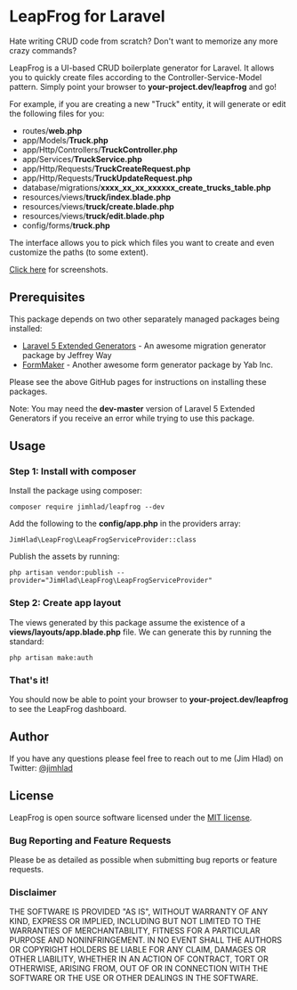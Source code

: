 # LeapFrog for Laravel

Hate writing CRUD code from scratch? Don't want to memorize any more crazy commands?

LeapFrog is a UI-based CRUD boilerplate generator for Laravel. It allows you to quickly create files according to the Controller-Service-Model pattern. Simply point your browser to __your-project.dev/leapfrog__ and go!

For example, if you are creating a new "Truck" entity, it will generate or edit the following files for you:

* routes/__web.php__
* app/Models/__Truck.php__
* app/Http/Controllers/__TruckController.php__
* app/Services/__TruckService.php__
* app/Http/Requests/__TruckCreateRequest.php__
* app/Http/Requests/__TruckUpdateRequest.php__
* database/migrations/__xxxx_xx_xx_xxxxxx_create_trucks_table.php__
* resources/views/__truck/index.blade.php__
* resources/views/__truck/create.blade.php__
* resources/views/__truck/edit.blade.php__
* config/forms/__truck.php__

The interface allows you to pick which files you want to create and even customize the paths (to some extent). 

[Click here](https://www.jimhlad.com/leapfrog/screenshots) for screenshots.

## Prerequisites

This package depends on two other separately managed packages being installed:

* [Laravel 5 Extended Generators](https://github.com/laracasts/Laravel-5-Generators-Extended) - An awesome migration generator package by Jeffrey Way
* [FormMaker](https://github.com/YABhq/Formmaker) - Another awesome form generator package by Yab Inc.

Please see the above GitHub pages for instructions on installing these packages.

Note: You may need the __dev-master__ version of Laravel 5 Extended Generators if you receive an error while trying to use this package.

## Usage

### Step 1: Install with composer

Install the package using composer:

`composer require jimhlad/leapfrog --dev`

Add the following to the __config/app.php__ in the providers array:

`JimHlad\LeapFrog\LeapFrogServiceProvider::class`

Publish the assets by running:

`php artisan vendor:publish --provider="JimHlad\LeapFrog\LeapFrogServiceProvider"`

### Step 2: Create app layout

The views generated by this package assume the existence of a __views/layouts/app.blade.php__ file. We can generate this by running the standard:

`php artisan make:auth`

### That's it!

You should now be able to point your browser to __your-project.dev/leapfrog__ to see the LeapFrog dashboard.

## Author

If you have any questions please feel free to reach out to me (Jim Hlad) on Twitter: [@jimhlad](https://twitter.com/jimhlad)

## License

LeapFrog is open source software licensed under the [MIT license](https://opensource.org/licenses/MIT).

### Bug Reporting and Feature Requests

Please be as detailed as possible when submitting bug reports or feature requests.

### Disclaimer

THE SOFTWARE IS PROVIDED "AS IS", WITHOUT WARRANTY OF ANY KIND, EXPRESS OR IMPLIED, INCLUDING BUT NOT LIMITED TO THE WARRANTIES OF MERCHANTABILITY, FITNESS FOR A PARTICULAR PURPOSE AND NONINFRINGEMENT. IN NO EVENT SHALL THE AUTHORS OR COPYRIGHT HOLDERS BE LIABLE FOR ANY CLAIM, DAMAGES OR OTHER LIABILITY, WHETHER IN AN ACTION OF CONTRACT, TORT OR OTHERWISE, ARISING FROM, OUT OF OR IN CONNECTION WITH THE SOFTWARE OR THE USE OR OTHER DEALINGS IN THE SOFTWARE.
